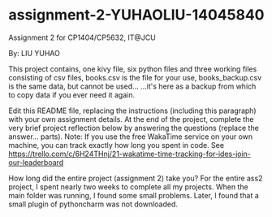 # assignment-2-YUHAOLIU-14045840
Assignment 2 for CP1404/CP5632, IT@JCU

By: LIU YUHAO

This project contains, one kivy file, six python files and three working files consisting of csv files, books.csv is the file for your use, books_backup.csv is the same data, but cannot be used... ...it's here as a backup from which to copy data if you ever need it again.

Edit this README file, replacing the instructions (including this paragraph) with your own assignment details.
At the end of the project, complete the very brief project reflection below by answering the questions (replace the answer... parts).
Note: If you use the free WakaTime service on your own machine, you can track exactly how long you spent in code.
See https://trello.com/c/6H24THnj/21-wakatime-time-tracking-for-ides-join-our-leaderboard

How long did the entire project (assignment 2) take you?
For the entire ass2 project, I spent nearly two weeks to complete all my projects. 
When the main folder was running, I found some small problems. Later, I found that a small plugin of pythoncharm was not downloaded.
